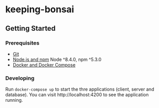 # keeping-bonsai

## Getting Started

### Prerequisites

- [Git](https://git-scm.com/)
- [Node.js and npm](nodejs.org) Node ^8.4.0, npm ^5.3.0
- [Docker and Docker Compose](https://www.docker.com/)

### Developing

Run `docker-compose up` to start the thre applications (client, server and database). You can visit http://localhost:4200 to see the application running.
